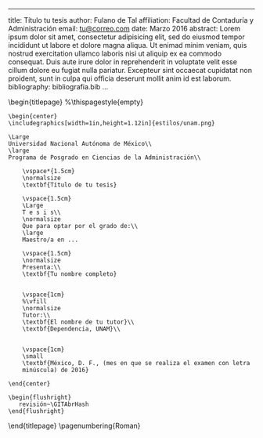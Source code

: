 <!--
Portada Posgrado en Ciencias de la Administración, UNAM
-->
---
title: Título tu tesis
author: Fulano de Tal
affiliation: Facultad de Contaduría y Administración
email: tu@correo.com
date: Marzo 2016
abstract: Lorem ipsum dolor sit amet, consectetur adipisicing elit, sed do eiusmod tempor incididunt ut labore et dolore magna aliqua. Ut enimad minim veniam, quis nostrud exercitation ullamco laboris nisi ut aliquip ex ea commodo consequat. Duis aute irure dolor in reprehenderit in voluptate velit esse cillum dolore eu fugiat nulla pariatur. Excepteur sint occaecat cupidatat non proident, sunt in culpa qui officia deserunt mollit anim id est laborum.
bibliography: bibliografia.bib
...

\begin{titlepage}
%\thispagestyle{empty}

    \begin{center}
    \includegraphics[width=1in,height=1.12in]{estilos/unam.png}

    \Large
    Universidad Nacional Autónoma de México\\
    \large
    Programa de Posgrado en Ciencias de la Administración\\

        \vspace*{1.5cm}
        \normalsize
        \textbf{Título de tu tesis}

        \vspace{1.5cm}
        \Large
        T e s i s\\
        \normalsize
        Que para optar por el grado de:\\
        \large
        Maestro/a en ...

        \vspace{1.5cm}
        \normalsize
        Presenta:\\
        \textbf{Tu nombre completo}


        \vspace{1cm}
        %\vfill
        \normalsize
        Tutor:\\
        \textbf{El nombre de tu tutor}\\
        \textbf{Dependencia, UNAM}\\


        \vspace{1cm}
        \small
        \textbf{México, D. F., (mes en que se realiza el examen con letra
        minúscula) de 2016}

    \end{center}

    \begin{flushright}
       revisión~\GITAbrHash
    \end{flushright}

\end{titlepage}
\pagenumbering{Roman}
